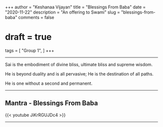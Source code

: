 +++
author = "Keshanaa Vijayan"
title = "Blessings From Baba"
date = "2020-11-22"
description = "An offering to Swami"
slug = "blessings-from-baba"
comments = false
# draft = true
tags = [
    "Group 1",
]
+++

---

Sai is the embodiment of divine bliss, ultimate bliss and supreme wisdom. 

He is beyond duality and is all pervasive; He is the destination of all paths.

He is one without a second and permanent.

---

## Mantra - Blessings From Baba

{{< youtube JiKrRGUJDc4 >}}

---